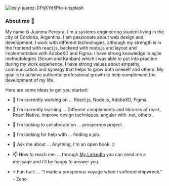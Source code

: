 

![lesly-juarez-DFtjXYd5Pto-unsplash](https://user-images.githubusercontent.com/82005206/113925214-23339f00-97c1-11eb-9a7d-f9f351683918.jpg)
### About me 👋

My name is Juanma Pereyra, i´m a systems engineering student living in the city of Córdoba, Argentina. I am passionate about web design and development. I work with different technologies, although my strength is in the frontend with react.js, backend with node.js and layout and implementation with AdobeXD and Figma. I have strong knowledge in agile methodologies (Scrum and Kanban) which I was able to put into practice during my work experience.
I have strong values about empathy, communication and synergy that helps to grow both oneself and others. My goal is to achieve authentic professional growth to help complement the development of my life. 


Here are some ideas to get you started:

- 🔭 I’m currently working on ... React.js, Node.js, AdobeXD, Figma.

- 🌱 I’m currently learning ... Different complements and libraries of react, React Native, improve design techniques, angular with .net, others..

- 👯 I’m looking to collaborate on ... prosperous project.

- 🤔 I’m looking for help with ... finding a job.

- 💬 Ask me about ... Anything, I'm an open book. :)

- 📫 How to reach me: ... through [My LinkedIn](https://www.linkedin.com/in/juanmapereyra92/) you can send me a message and i'll be happy to answer you.

- ⚡ Fun fact: ... “I made a prosperous voyage when I suffered shipwreck.” - Zeno

